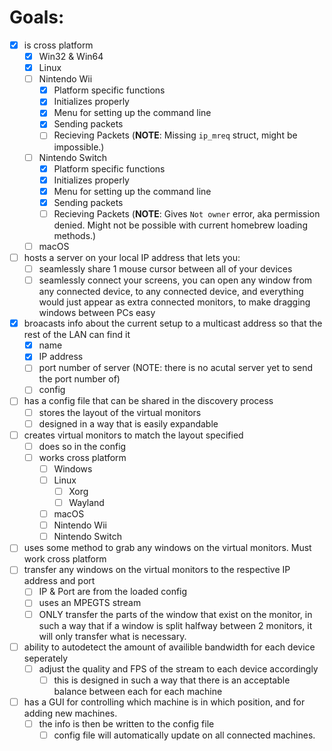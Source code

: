 # Goals:

- [x] is cross platform
    - [x] Win32 & Win64
    - [x] Linux
    - [ ] Nintendo Wii
        - [x] Platform specific functions
        - [x] Initializes properly
        - [x] Menu for setting up the command line
        - [x] Sending packets
        - [ ] Recieving Packets (**NOTE**: Missing `ip_mreq` struct, might be impossible.)
    - [ ] Nintendo Switch
        - [x] Platform specific functions
        - [x] Initializes properly
        - [x] Menu for setting up the command line
        - [x] Sending packets
        - [ ] Recieving Packets (**NOTE**: Gives `Not owner` error, aka permission denied.  Might not be possible with current homebrew loading methods.)
    - [ ] macOS
- [ ] hosts a server on your local IP address that lets you:
  - [ ] seamlessly share 1 mouse cursor between all of your devices
  - [ ] seamlessly connect your screens, you can open any window from any connected device, to any connected device, and everything would just appear as extra connected monitors, to make dragging windows between PCs easy
- [x] broacasts info about the current setup to a multicast address so that the rest of the LAN can find it
  - [x] name
  - [x] IP address
  - [ ] port number of server (NOTE: there is no acutal server yet to send the port number of)
  - [ ] config
- [ ] has a config file that can be shared in the discovery process
  - [ ] stores the layout of the virtual monitors
  - [ ] designed in a way that is easily expandable
- [ ] creates virtual monitors to match the layout specified
  - [ ] does so in the config
  - [ ] works cross platform
    - [ ] Windows
    - [ ] Linux
      - [ ] Xorg
      - [ ] Wayland
    - [ ] macOS
    - [ ] Nintendo Wii
    - [ ] Nintendo Switch
- [ ] uses some method to grab any windows on the virtual monitors.  Must work cross platform
- [ ] transfer any windows on the virtual monitors to the respective IP address and port
  - [ ] IP & Port are from the loaded config
  - [ ] uses an MPEGTS stream
  - [ ] ONLY transfer the parts of the window that exist on the monitor, in such a way that if a window is split halfway between 2 monitors, it will only transfer what is necessary.
- [ ] ability to autodetect the amount of availible bandwidth for each device seperately
  - [ ] adjust the quality and FPS of the stream to each device accordingly
    - [ ] this is designed in such a way that there is an acceptable balance between each for each machine
- [ ] has a GUI for controlling which machine is in which position, and for adding new machines.
  - [ ] the info is then be written to the config file
    - [ ] config file will automatically update on all connected machines.
